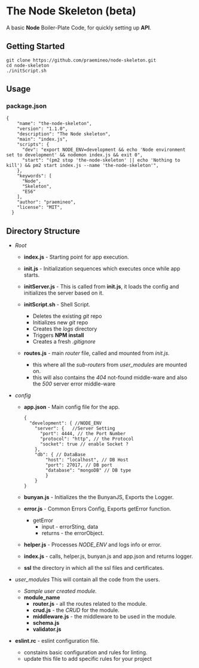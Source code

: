 # The Node Skeleton (beta)

A basic **Node** Boiler-Plate Code, for quickly setting up **API**.

## Getting Started
```
git clone https://github.com/praemineo/node-skeleton.git
cd node-skeleton
./initScript.sh
```

## Usage
### package.json
```
{
    "name": "the-node-skeleton",
    "version": "1.1.0",
    "description": "The Node skeleton",
    "main": "index.js",
    "scripts": {
      "dev": "export NODE_ENV=development && echo 'Node environment set to development' && nodemon index.js && exit 0",
      "start": "(pm2 stop 'the-node-skeleton' || echo 'Nothing to kill') && pm2 start index.js --name 'the-node-skeleton'",
    },
    "keywords": [
      "Node",
      "Skeleton",
      "ES6"
    ],
    "author": "praemineo",
    "license": "MIT",
  }
```

## Directory Structure

- *Root*
  - **index.js** -
    Starting point for app execution.

  - **init.js** -
    Initialization sequences which executes once while app starts.

  - **initServer.js** -
    This is called from **init.js**, it loads the config and initializes the server based on it.

  - **initScript.sh** - Shell Script.
    - Deletes the existing *git* repo
    - Initializes new *git* repo
    - Creates the *logs* directory
    - Triggers **NPM install**
    - Creates a fresh *.gitignore*

  - **routes.js** - main *router* file, called and mounted from *init.js*.
    - this where all the *sub-routers* from *user_modules* are mounted on.
    - this will also contains the *404* not-found middle-ware and also the *500* server error middle-ware

- *config*
  - **app.json** - Main config file for the app.
      ```
      {
        "development": { //NODE_ENV
          "server": {   //Server Setting
            "port": 4444, // the Port Number
            "protocol": "http", // the Protocol
            "socket": true // enable Socket ?
          },
          "db": { // DataBase
              "host": "localhost", // DB Host
              "port": 27017, // DB port
              "database": "mongoDB" // DB type
              }
          }
      }
      ```

  - **bunyan.js** - Initializes the the BunyanJS, Exports the Logger.

  - **error.js** - Common Errors Config, Exports getError function.
    - getError
      - input - errorSting, data
      - returns - the errorObject.

  - **helper.js** - Processes *NODE_ENV* and logs info or error.

  - **index.js** - calls, helper.js, bunyan.js and app.json and returns logger.

  - **ssl** the directory in which all the ssl files and certificates.

- *user_modules*
    This will contain all the code from the users.

    - *Sample user created module.*
    - **module_name**
      - **router.js** - all the routes related to the module.
      - **crud.js** - the *CRUD* for the module.
      - **middleware.js** - the middleware to be used in the module.
      - **schema.js**
      - **validator.js**

- **eslint.rc** - eslint configuration file.
  - constains basic configuration and rules for linting.
  - update this file to add specific rules for your project
